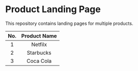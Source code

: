 # Product Landing Page

This repository contains landing pages for multiple products. 

| No. | Product Name |
| :----:| :------------: |
| 1   | Netfilx      |
| 2   | Starbucks    |
| 3   | Coca Cola    |